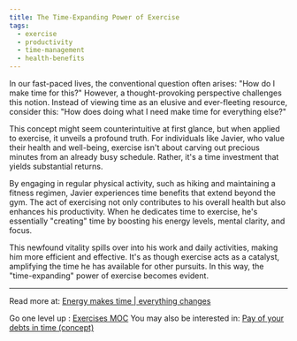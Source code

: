 ```yaml
---
title: The Time-Expanding Power of Exercise
tags:
  - exercise
  - productivity
  - time-management
  - health-benefits
---
```


In our fast-paced lives, the conventional question often arises: "How do I make time for this?" However, a thought-provoking perspective challenges this notion. Instead of viewing time as an elusive and ever-fleeting resource, consider this: "How does doing what I need make time for everything else?"

This concept might seem counterintuitive at first glance, but when applied to exercise, it unveils a profound truth. For individuals like Javier, who value their health and well-being, exercise isn't about carving out precious minutes from an already busy schedule. Rather, it's a time investment that yields substantial returns.

By engaging in regular physical activity, such as hiking and maintaining a fitness regimen, Javier experiences time benefits that extend beyond the gym. The act of exercising not only contributes to his overall health but also enhances his productivity. When he dedicates time to exercise, he's essentially "creating" time by boosting his energy levels, mental clarity, and focus.

This newfound vitality spills over into his work and daily activities, making him more efficient and effective. It's as though exercise acts as a catalyst, amplifying the time he has available for other pursuits. In this way, the "time-expanding" power of exercise becomes evident.

----

Read more at: [Energy makes time | everything changes](https://everythingchanges.us/blog/energy-makes-time/)

Go one level up : [Exercises MOC](Exercises%20MOC)
You may also be interested in: [Pay of your debts in time (concept)](Notes/Pay%20of%20your%20debts%20in%20time%20(concept).md)